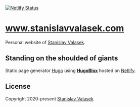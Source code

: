 [![Netlify Status](https://api.netlify.com/api/v1/badges/55d70577-8dcd-40be-8032-58b23ba8c4a5/deploy-status)](https://app.netlify.com/sites/valasek/deploys)

# www.stanislavvalasek.com

Personal website of [Stanislav Valasek](www.stanislavvalasek.com).

## Standing on the shoulded of giants

Static page generator [Hugo](https://gohugo.io/) using [**HugoBlox**](https://hugoblox.com/) hosted on [Netlify](https://www.netlify.com/).

## License

Copyright 2020-present [Stanislav Valasek](www.stanislavvalasek.com)
